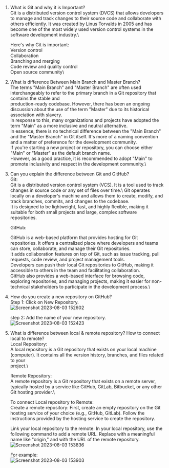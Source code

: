 1. What is Git and why it is Important?\
Git is a distributed version control system (DVCS) that allows developers to manage and track changes to their source code and collaborate with others efficiently. It was created by Linus Torvalds in 2005 and has become one of the most widely used version control systems in the software development industry.\

   Here's why Git is important:\
   Version control\
   Collaboration\
   Branching and merging\
   Code review and quality control\
   Open source community\

2. What is difference Between Main Branch and Master Branch?\
   The terms "Main Branch" and "Master Branch" are often used interchangeably to refer to the primary branch in a Git repository that contains the stable and    
   production-ready codebase. However, there has been an ongoing discussion about the use of the term "Master" due to its historical association with slavery.\
   In response to this, many organizations and projects have adopted the term "Main" as a more inclusive and neutral alternative.\
   In essence, there is no technical difference between the "Main Branch" and the "Master Branch" in Git itself. It's more of a naming convention and a matter of 
   preference for the development community.\
   If you're starting a new project or repository, you can choose either "Main" or "Master" as the default branch name.\
   However, as a good practice, it is recommended to adopt "Main" to promote inclusivity and respect in the development community.\

3. Can you explain the difference between Git and GitHub?\
   Git:\
   Git is a distributed version control system (VCS). It is a tool used to track changes in source code or any set of files over time.\ 
   Git operates locally on a developer's machine and allows them to create, modify, and track branches, commits, and changes to the codebase.\
   It is designed to be lightweight, fast, and highly flexible, making it suitable for both small projects and large, complex software repositories.

   GitHub:

   GitHub is a web-based platform that provides hosting for Git repositories. It offers a centralized place where developers and teams can store, collaborate, and     manage their Git repositories.\
   It adds collaboration features on top of Git, such as issue tracking, pull requests, code review, and project management tools.\
   Developers can push their local Git repositories to GitHub, making it accessible to others in the team and facilitating collaboration.\
   GitHub also provides a web-based interface for browsing code, exploring repositories, and managing projects, making it easier for non-technical stakeholders to     participate in the development process.\

4. How do you create a new repository on GitHub? \
   Step 1: Click on New Repository. \
   ![Screenshot 2023-08-03 152602](https://github.com/pardeshiumesh23/90DaysofDevOps/assets/138001374/0ef2c915-9a09-4ef3-af18-113bbc62f5f1)

   step 2: Add the name of your new repository.
   ![Screenshot 2023-08-03 152423](https://github.com/pardeshiumesh23/90DaysofDevOps/assets/138001374/454faf56-3cf4-4969-b5df-99233eb13794)

5. What is difference between local & remote repository? How to connect local to remote?\
   Local Repository:\
   A local repository is a Git repository that exists on your local machine (computer). It contains all the version history, branches, and files related to your    
   project.\

   Remote Repository:\
   A remote repository is a Git repository that exists on a remote server, typically hosted by a service like GitHub, GitLab, Bitbucket, or any other Git hosting      provider.\

   To connect Local repository to Remote:\
   Create a remote repository: First, create an empty repository on the Git hosting service of your choice (e.g., GitHub, GitLab). Follow the instructions provided    by the hosting service to create the repository.

   Link your local repository to the remote: In your local repository, use the following command to add a remote URL. Replace <remote-name> with a meaningful name     like "origin," and <remote-URL> with the URL of the remote repository.
   ![Screenshot 2023-08-03 153836](https://github.com/pardeshiumesh23/90DaysofDevOps/assets/138001374/63d737d2-05ff-412f-8676-8509c477847f)

   For example:\
   ![Screenshot 2023-08-03 153903](https://github.com/pardeshiumesh23/90DaysofDevOps/assets/138001374/66c2d14f-7508-47b8-acdb-12a35e1da002)


